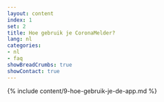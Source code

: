 ```yaml
---
layout: content
index: 1
set: 2
title: Hoe gebruik je CoronaMelder?
lang: nl
categories:
- nl
- faq
showBreadCrumbs: true
showContact: true
--- 
```

{% include content/9-hoe-gebruik-je-de-app.md %}

